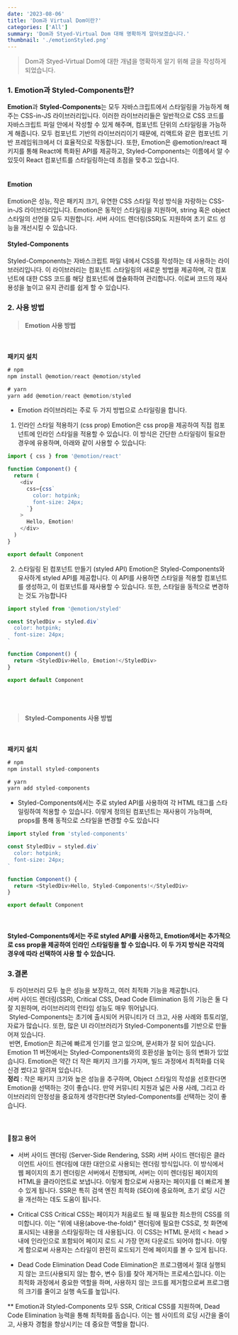 ```yaml
---
date: '2023-08-06'
title: 'Dom과 Virtual Dom이란?'
categories: ['All']
summary: 'Dom과 Styed-Virtual Dom 대해 명확하게 알아보겠습니다.'
thumbnail: './emotionStyled.png'
---
```


> Dom과 Styed-Virtual Dom에 대한 개념을 명확하게 알기 위해 글을 작성하게 되었습니다.

### 1. Emotion과 Styled-Components란?

**Emotion**과 **Styled-Components**는 모두 자바스크립트에서 스타일링을 가능하게 해주는 CSS-in-JS 라이브러리입니다. 이러한 라이브러리들은 일반적으로 CSS 코드를 자바스크립트 파일 안에서 작성할 수 있게 해주며, 컴포넌트 단위의 스타일링을 가능하게 해줍니다. 모두 컴포넌트 기반의 라이브러리이기 때문에, 리액트와 같은 컴포넌트 기반 프레임워크에서 더 효율적으로 작동합니다. 또한, Emotion은 @emotion/react 패키지를 통해 React에 특화된 API를 제공하고, Styled-Components는 이름에서 알 수 있듯이 React 컴포넌트를 스타일링하는데 초점을 맞추고 있습니다.
<br/>
<br/>

#### Emotion

Emotion은 성능, 작은 패키지 크기, 유연한 CSS 스타일 작성 방식을 자랑하는 CSS-in-JS 라이브러리입니다. Emotion은 동적인 스타일링을 지원하며, string 혹은 object 스타일의 선언을 모두 지원합니다. 서버 사이드 렌더링(SSR)도 지원하여 초기 로드 성능을 개선시킬 수 있습니다.

#### Styled-Components

Styled-Components는 자바스크립트 파일 내에서 CSS를 작성하는 데 사용하는 라이브러리입니다. 이 라이브러리는 컴포넌트 스타일링의 새로운 방법을 제공하며, 각 컴포넌트에 대한 CSS 코드를 해당 컴포넌트에 캡슐화하여 관리합니다. 이로써 코드의 재사용성을 높이고 유지 관리를 쉽게 할 수 있습니다.

### 2. 사용 방법

> #### Emotion 사용 방법

<br/>

**패키지 설치**

```javascript
# npm
npm install @emotion/react @emotion/styled

# yarn
yarn add @emotion/react @emotion/styled

```

- Emotion 라이브러리는 주로 두 가지 방법으로 스타일링을 합니다.

1. 인라인 스타일 적용하기 (css prop)
   Emotion은 css prop을 제공하여 직접 컴포넌트에 인라인 스타일을 적용할 수 있습니다. 이 방식은 간단한 스타일링이 필요한 경우에 유용하며, 아래와 같이 사용할 수 있습니다:

```javascript
import { css } from '@emotion/react'

function Component() {
  return (
    <div
      css={css`
        color: hotpink;
        font-size: 24px;
      `}
    >
      Hello, Emotion!
    </div>
  )
}

export default Component
```

2. 스타일링 된 컴포넌트 만들기 (styled API)
   Emotion은 Styled-Components와 유사하게 styled API를 제공합니다. 이 API를 사용하면 스타일을 적용할 컴포넌트를 생성하고, 이 컴포넌트를 재사용할 수 있습니다. 또한, 스타일을 동적으로 변경하는 것도 가능합니다

```javascript
import styled from '@emotion/styled'

const StyledDiv = styled.div`
  color: hotpink;
  font-size: 24px;
`

function Component() {
  return <StyledDiv>Hello, Emotion!</StyledDiv>
}

export default Component
```

   <br/>
   <br/>

> #### Styled-Components 사용 방법

<br/>

**패키지 설치**

```javascript
# npm
npm install styled-components

# yarn
yarn add styled-components

```

- Styled-Components에서는 주로 styled API를 사용하여 각 HTML 태그를 스타일링하여 적용할 수 있습니다. 이렇게 정의된 컴포넌트는 재사용이 가능하며, props를 통해 동적으로 스타일을 변경할 수도 있습니다

```javascript
import styled from 'styled-components'

const StyledDiv = styled.div`
  color: hotpink;
  font-size: 24px;
`

function Component() {
  return <StyledDiv>Hello, Styled-Components!</StyledDiv>
}

export default Component
```

<br/>

#### Styled-Components에서는 주로 styled API를 사용하고, Emotion에서는 추가적으로 css prop을 제공하여 인라인 스타일링을 할 수 있습니다. 이 두 가지 방식은 각각의 경우에 따라 선택하여 사용 할 수 있습니다.

### 3.결론

&nbsp;두 라이브러리 모두 높은 성능을 보장하고, 여러 최적화 기능을 제공합니다. <br/>
서버 사이드 렌더링(SSR), Critical CSS, Dead Code Elimination 등의 기능은 둘 다 잘 지원하며, 라이브러리의 런타임 성능도 매우 뛰어납니다.<br/>
&nbsp;Styled-Components는 초기에 출시되어 커뮤니티가 더 크고, 사용 사례와 튜토리얼, 자료가 많습니다. 또한, 많은 UI 라이브러리가 Styled-Components를 기반으로 만들어져 있습니다.<br/>
&nbsp;반면, Emotion은 최근에 빠르게 인기를 얻고 있으며, 문서화가 잘 되어 있습니다. Emotion 11 버전에서는 Styled-Components와의 호환성을 높이는 등의 변화가 있었습니다. Emotion은 약간 더 작은 패키지 크기를 가지며, 빌드 과정에서 최적화를 더욱 신경 썼다고 알려져 있습니다. <br/>
**정리** : 작은 패키지 크기와 높은 성능을 추구하며, Object 스타일의 작성을 선호한다면 Emotion을 선택하는 것이 좋습니다.
만약 커뮤니티 지원과 넓은 사용 사례, 그리고 라이브러리의 안정성을 중요하게 생각한다면 Styled-Components를 선택하는 것이 좋습니다.
<br/><br/><br/>

#### 📍참고 용어

- 서버 사이드 렌더링 (Server-Side Rendering, SSR)
  서버 사이드 렌더링은 클라이언트 사이드 렌더링에 대한 대안으로 사용되는 렌더링 방식입니다. 이 방식에서 웹 페이지의 초기 렌더링은 서버에서 진행되며, 서버는 이미 렌더링된 페이지의 HTML을 클라이언트로 보냅니다. 이렇게 함으로써 사용자는 페이지를 더 빠르게 볼 수 있게 됩니다. SSR은 특히 검색 엔진 최적화 (SEO)에 중요하며, 초기 로딩 시간을 개선하는 데도 도움이 됩니다.

- Critical CSS
  Critical CSS는 페이지가 처음로드 될 때 필요한 최소한의 CSS를 의미합니다. 이는 "위에 내용(above-the-fold)" 렌더링에 필요한 CSS로, 첫 화면에 표시되는 내용을 스타일링하는 데 사용됩니다. 이 CSS는 HTML 문서의 < head > 내에 인라인으로 포함되어 페이지 로드 시 가장 먼저 다운로드 되어야 합니다. 이렇게 함으로써 사용자는 스타일이 완전히 로드되기 전에 페이지를 볼 수 있게 됩니다.

- Dead Code Elimination
  Dead Code Elimination은 프로그램에서 절대 실행되지 않는 코드(사용되지 않는 함수, 변수 등)를 찾아 제거하는 프로세스입니다. 이는 최적화 과정에서 중요한 역할을 하며, 사용하지 않는 코드를 제거함으로써 프로그램의 크기를 줄이고 실행 속도를 높입니다.

\*\* Emotion과 Styled-Components 모두 SSR, Critical CSS를 지원하며, Dead Code Elimination 능력을 통해 최적화를 돕습니다. 이는 웹 사이트의 로딩 시간을 줄이고, 사용자 경험을 향상시키는 데 중요한 역할을 합니다.

